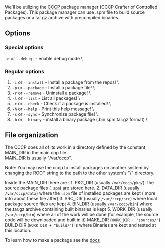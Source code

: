 We'll be utilizing the [CCCP](https://github.com/Soviet-Linux/CCCP) package manager (CCCP Crafter of Controlled Packages).
This package manager can use .spm file to build source packages or a tar.gz archive with precompiled binaries.

## Options
  ### Special options 
  ```-d``` or ```--debug ``` - enable debug mode \
  ### Regular options
  1. ```-i``` or ```--install``` - Install a package from the repos!  \
  1. ```-p``` or ```--package``` - Install a package file!  \
  1. ```-r``` or ```--remove``` -  Uninstall a package!  \
  1. ```-l``` or ```--list```   -  List all packages!  \
  1. ```-c``` or ```--check``` -   Check if a package is installed!  \
  1. ```-h``` or ```--help```  -   Print this help message!  \
  1. ```-s``` or ```--sync```  -   Synchronize package file!  \
  1. ```-b``` or ```--binary``` - install a binary package (.bin.spm.tar.gz format) \

## File organization
The CCCP does all of its work in a directory defined by the constant MAIN_DIR in the main.cpp file.\
MAIN_DIR is usually "/var/cccp".

Note: You may use the cccp to install packages on another system by changing the ROOT string to the path to the other system's "/" directory.

Inside the MAIN_DIR there are :
    1.  PKG_DIR (usually ```/var/cccp/pkg/```) The source package files (```.spm```) are stored here. 
    2.  DATA_DIR (usually ```/var/cccp/data```) where the ```.spm``` file of installed packages are kept ( more info about these file after) 
    3. SRC_DIR (usually ```/var/cccp/src```) where local package source files are kept
    4. BIN_DIR (usually ```/var/cccp/bin```) where the.tar.gz archive containing built binaries is kept
    5. WORK_DIR (usually ```/var/cccp/bin```) where all of the work will be done (for example, the source code will be downloaded and built in it) MAKE_DIR (```WORK_DIR + "sources/"```) BUILD DIR (```WORK DIR + "build/"```) is where Binaries are kept and tested at this location. .



To learn how to make a package see the [docs](https://docs.sovietlinux.ml/repo)
